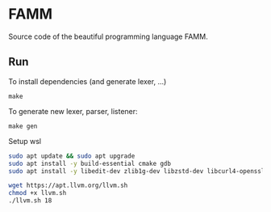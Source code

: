 # FAMM

Source code of the beautiful programming language FAMM.

## Run

To install dependencies (and generate lexer, ...)
```shell
make
```

To generate new lexer, parser, listener:
```shell
make gen
```

Setup wsl
```bash
sudo apt update && sudo apt upgrade
sudo apt install -y build-essential cmake gdb
sudo apt install -y libedit-dev zlib1g-dev libzstd-dev libcurl4-openssl-dev
```

```bash
wget https://apt.llvm.org/llvm.sh
chmod +x llvm.sh
./llvm.sh 18
```